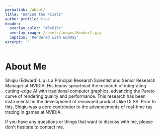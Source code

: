 ```yaml
---
permalink: /about/
title: "Behind the Pixels"
author_profile: true
header:
  overlay_color: "#5e616c"
  overlay_image: /assets/images/Header1.jpg
  caption: 'Rendered with EDXRay'
excerpt: ''
---
```


# About Me

Shiqiu (Edward) Liu is a Principal Research Scientist and Senior Research Manager at NVIDIA. His teams spearhead the research of integrating cutting-edge AI with traditional computer graphics, advancing the Pareto curve of rendering quality and performance. This research has been instrumental in the development of renowned products like DLSS. Prior to this, Shiqiu was a core contributor to the advancements of real-time ray tracing in games at NVIDIA.

If you have any questions or things that want to discuss with me, please don't hesitate to contact me.
